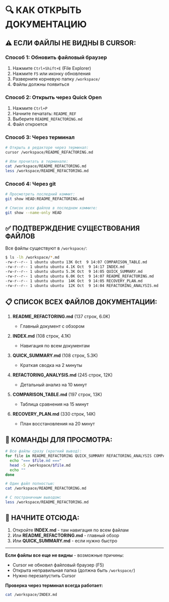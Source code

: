 # 🔍 КАК ОТКРЫТЬ ДОКУМЕНТАЦИЮ

## ⚠️ ЕСЛИ ФАЙЛЫ НЕ ВИДНЫ В CURSOR:

### Способ 1: Обновить файловый браузер
1. Нажмите `Ctrl+Shift+E` (File Explorer)
2. Нажмите `F5` или иконку обновления
3. Разверните корневую папку `/workspace/`
4. Файлы должны появиться

### Способ 2: Открыть через Quick Open
1. Нажмите `Ctrl+P`
2. Начните печатать: `README_REF`
3. Выберите `README_REFACTORING.md`
4. Файл откроется

### Способ 3: Через терминал
```bash
# Открыть в редакторе через терминал:
cursor /workspace/README_REFACTORING.md

# Или прочитать в терминале:
cat /workspace/README_REFACTORING.md
less /workspace/README_REFACTORING.md
```

### Способ 4: Через git
```bash
# Просмотреть последний коммит:
git show HEAD:README_REFACTORING.md

# Список всех файлов в последнем коммите:
git show --name-only HEAD
```

## ✅ ПОДТВЕРЖДЕНИЕ СУЩЕСТВОВАНИЯ ФАЙЛОВ

Все файлы существуют в `/workspace/`:

```bash
$ ls -lh /workspace/*.md
-rw-r--r-- 1 ubuntu ubuntu 13K Oct  9 14:07 COMPARISON_TABLE.md
-rw-r--r-- 1 ubuntu ubuntu 4.1K Oct  9 14:17 INDEX.md
-rw-r--r-- 1 ubuntu ubuntu 5.3K Oct  9 14:05 QUICK_SUMMARY.md
-rw-r--r-- 1 ubuntu ubuntu 6.0K Oct  9 14:07 README_REFACTORING.md
-rw-r--r-- 1 ubuntu ubuntu  14K Oct  9 14:05 RECOVERY_PLAN.md
-rw-r--r-- 1 ubuntu ubuntu  12K Oct  9 14:04 REFACTORING_ANALYSIS.md
```

## 📋 СПИСОК ВСЕХ ФАЙЛОВ ДОКУМЕНТАЦИИ:

1. **README_REFACTORING.md** (137 строк, 6.0K)
   - Главный документ с обзором

2. **INDEX.md** (108 строк, 4.1K)
   - Навигация по всем документам

3. **QUICK_SUMMARY.md** (108 строк, 5.3K)
   - Краткая сводка на 2 минуты

4. **REFACTORING_ANALYSIS.md** (245 строк, 12K)
   - Детальный анализ на 10 минут

5. **COMPARISON_TABLE.md** (197 строк, 13K)
   - Таблица сравнения на 15 минут

6. **RECOVERY_PLAN.md** (330 строк, 14K)
   - План восстановления на 20 минут

## 🔧 КОМАНДЫ ДЛЯ ПРОСМОТРА:

```bash
# Все файлы сразу (краткий вывод):
for file in README_REFACTORING QUICK_SUMMARY REFACTORING_ANALYSIS COMPARISON_TABLE RECOVERY_PLAN INDEX; do
  echo "=== $file.md ==="
  head -5 /workspace/$file.md
  echo ""
done

# Один файл полностью:
cat /workspace/README_REFACTORING.md

# С постраничным выводом:
less /workspace/README_REFACTORING.md
```

## 🎯 НАЧНИТЕ ОТСЮДА:

1. Откройте **INDEX.md** - там навигация по всем файлам
2. Или **README_REFACTORING.md** - главный обзор
3. Или **QUICK_SUMMARY.md** - если нужно быстро

---

**Если файлы все еще не видны** - возможные причины:
- Cursor не обновил файловый браузер (F5)
- Открыта неправильная папка (должна быть `/workspace/`)
- Нужно перезапустить Cursor

**Проверка через терминал всегда работает:**
```bash
cat /workspace/INDEX.md
```
